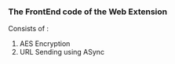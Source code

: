 ### The FrontEnd code of the Web Extension

Consists of :

1. AES Encryption
2. URL Sending using ASync
